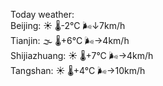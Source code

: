 Today weather:  
Beijing: ☀️   🌡️-2°C 🌬️↓7km/h  
Tianjin: 🌫  🌡️+6°C 🌬️→4km/h  
Shijiazhuang: ☀️   🌡️+7°C 🌬️→4km/h  
Tangshan: ☀️   🌡️+4°C 🌬️→10km/h  
